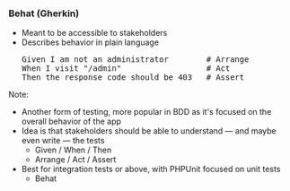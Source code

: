 ### Behat (Gherkin)

<ul>
    <li class="fragment" data-fragment-index="0">Meant to be accessible to stakeholders</li>
    <li class="fragment" data-fragment-index="1">Describes behavior in plain language<pre><output class="hljs">Given I am not an administrator        <span class="hljs-comment fragment" data-fragment-index="2"># Arrange</span>
When I visit <span class="hljs-string">"/admin"</span>                  <span class="hljs-comment fragment" data-fragment-index="2"># Act</span>
Then the response code should be 403   <span class="hljs-comment fragment" data-fragment-index="2"># Assert</span></output></pre></li>
</ul>

Note:

* Another form of testing, more popular in BDD as it's focused on the overall behavior of the app
* Idea is that stakeholders should be able to understand — and maybe even write — the tests
    - Given / When / Then
    - Arrange / Act / Assert
* Best for integration tests or above, with PHPUnit focused on unit tests
    - Behat
